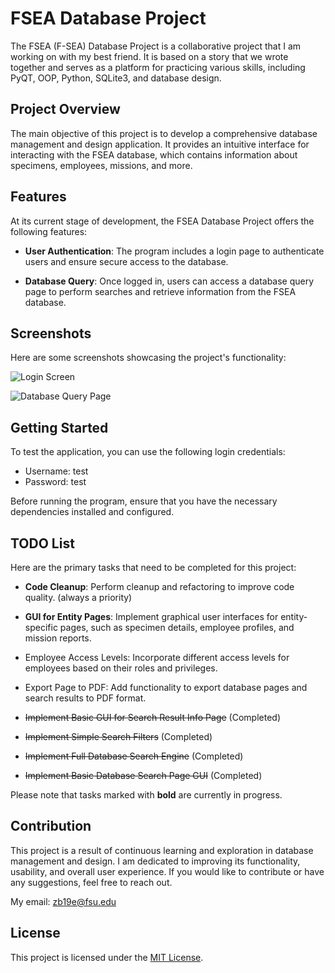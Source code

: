 # FSEA Database Project

The FSEA (F-SEA) Database Project is a collaborative project that I am working on with my best friend. It is based on a story that we wrote together and serves as a platform for practicing various skills, including PyQT, OOP, Python, SQLite3, and database design.

## Project Overview

The main objective of this project is to develop a comprehensive database management and design application. It provides an intuitive interface for interacting with the FSEA database, which contains information about specimens, employees, missions, and more.

## Features

At its current stage of development, the FSEA Database Project offers the following features:

- **User Authentication**: The program includes a login page to authenticate users and ensure secure access to the database.

- **Database Query**: Once logged in, users can access a database query page to perform searches and retrieve information from the FSEA database.

## Screenshots

Here are some screenshots showcasing the project's functionality:

![Login Screen](https://user-images.githubusercontent.com/60724207/194465001-7d667144-dffc-4b6a-8c1a-77b882d14c37.png)

![Database Query Page](https://github.com/Centari2013/FSEA/assets/60724207/54090a7c-ca5b-4a88-bab7-8bec3237d603)

## Getting Started

To test the application, you can use the following login credentials:

- Username: test
- Password: test

Before running the program, ensure that you have the necessary dependencies installed and configured.

## TODO List

Here are the primary tasks that need to be completed for this project:

- **Code Cleanup**: Perform cleanup and refactoring to improve code quality. (always a priority)

- **GUI for Entity Pages**: Implement graphical user interfaces for entity-specific pages, such as specimen details, employee profiles, and mission reports.

- Employee Access Levels: Incorporate different access levels for employees based on their roles and privileges.

- Export Page to PDF: Add functionality to export database pages and search results to PDF format.

- ~~Implement Basic GUI for Search Result Info Page~~ (Completed)

- ~~Implement Simple Search Filters~~ (Completed)

- ~~Implement Full Database Search Engine~~ (Completed)

- ~~Implement Basic Database Search Page GUI~~ (Completed)

Please note that tasks marked with **bold** are currently in progress.

## Contribution

This project is a result of continuous learning and exploration in database management and design. I am dedicated to improving its functionality, usability, and overall user experience. If you would like to contribute or have any suggestions, feel free to reach out.

My email: [zb19e@fsu.edu](mailto:zb19e@fsu.edu)

## License

This project is licensed under the [MIT License](LICENSE).

